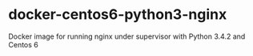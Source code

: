 # docker-centos6-python3-nginx
Docker image for running nginx under supervisor with Python 3.4.2 and Centos 6
